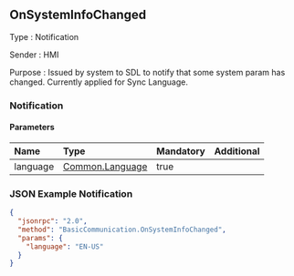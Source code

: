 ## OnSystemInfoChanged

Type
: Notification

Sender
: HMI

Purpose
: Issued by system to SDL to notify that some system param has changed. Currently applied for Sync Language.

### Notification

#### Parameters

|Name|Type|Mandatory|Additional|
|:---|:---|:--------|:---------|
|language|[Common.Language](../../common/enums/#language)|true||

### JSON Example Notification
```json
{
  "jsonrpc": "2.0",
  "method": "BasicCommunication.OnSystemInfoChanged",
  "params": {
    "language": "EN-US"
  }
}
```

